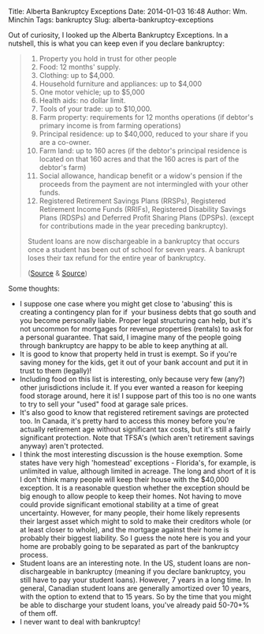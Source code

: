 Title: Alberta Bankruptcy Exceptions
Date: 2014-01-03 16:48
Author: Wm. Minchin
Tags: bankruptcy
Slug: alberta-bankruptcy-exceptions

Out of curiosity, I looked up the Alberta Bankruptcy Exceptions. In a nutshell,
this is what you can keep even if you declare bankruptcy:

>
> 1. Property you hold in trust for other people
> 2. Food: 12 months' supply.
> 3. Clothing: up to $4,000.
> 4. Household furniture and appliances: up to $4,000
> 5. One motor vehicle; up to $5,000
> 6. Health aids: no dollar limit.
> 7. Tools of your trade: up to $10,000.
> 8. Farm property: requirements for 12 months operations (if debtor's primary
>    income is from farming operations)
> 9. Principal residence: up to $40,000, reduced to your share if you are a
>    co-owner.
> 10. Farm land: up to 160 acres (if the debtor's principal residence is
>     located on that 160 acres and that the 160 acres is part of the debtor's
>     farm)
> 11. Social allowance, handicap benefit or a widow's pension if the proceeds
>     from the payment are not intermingled with your other funds.
> 12. Registered Retirement Savings Plans (RRSPs), Registered Retirement Income
>     Funds (RRIFs), Registered Disability Savings Plans (RDSPs) and Deferred
>     Profit Sharing Plans (DPSPs). (except for contributions made in the year
>     preceding bankruptcy).
>
> Student loans are now dischargeable in a bankruptcy that occurs once a
> student has been out of school for seven years. A bankrupt loses their tax
> refund for the entire year of bankruptcy.
>
> ([Source](http://www.bankruptcy-canada.ca/what-i-keep-or-lose-in-bankruptcy-in-canada/bankruptcy-exemptions-in-canada.htm)
> &
> [Source](http://alberta.bankruptcycanada.com/alberta-bankruptcy-exemptions.htm))

Some thoughts:

- I suppose one case where you might get close to 'abusing' this is creating a
  contingency plan for if  your business debts that go south and you become
  personally liable. Proper legal structuring can help, but it's not uncommon
  for mortgages for revenue properties (rentals) to ask for a personal
  guarantee. That said, I imagine many of the people going through bankruptcy
  are happy to be able to keep anything at all.
- It is good to know that property held in trust is exempt. So if you're saving
  money for the kids, get it out of your bank account and put it in trust to
  them (legally)!
- Including food on this list is interesting, only because very few (any?)
  other jurisdictions include it. If you ever wanted a reason for keeping food
  storage around, here it is! I suppose part of this too is no one wants to try
  to sell your "used" food at garage sale prices.
- It's also good to know that registered retirement savings are protected too.
  In Canada, it's pretty hard to access this money before you're actually
  retirement age without significant tax costs, but it's still a fairly
  significant protection. Note that TFSA's (which aren't retirement savings
  anyway) aren't protected.
- I think the most interesting discussion is the house exemption. Some states
  have very high 'homestead' exceptions - Florida's, for example, is unlimited
  in value, although limited in acreage. The long and short of it is I don't
  think many people will keep their house with the $40,000 exception. It is a
  reasonable question whether the exception should be big enough to allow
  people to keep their homes. Not having to move could provide significant
  emotional stability at a time of great uncertainty. However, for many people,
  their home likely represents their largest asset which might to sold to make
  their creditors whole (or at least closer to whole), and the mortgage against
  their home is probably their biggest liability. So I guess the note here is
  you and your home are probably going to be separated as part of the
  bankruptcy process.
- Student loans are an interesting note. In the US, student loans are
  non-dischargeable in bankruptcy (meaning if you declare bankruptcy, you still
  have to pay your student loans). However, 7 years in a long time. In general,
  Canadian student loans are generally amortized over 10 years, with the option
  to extend that to 15 years. So by the time that you might be able to
  discharge your student loans, you've already paid 50-70+% of them off.
- I never want to deal with bankruptcy!
